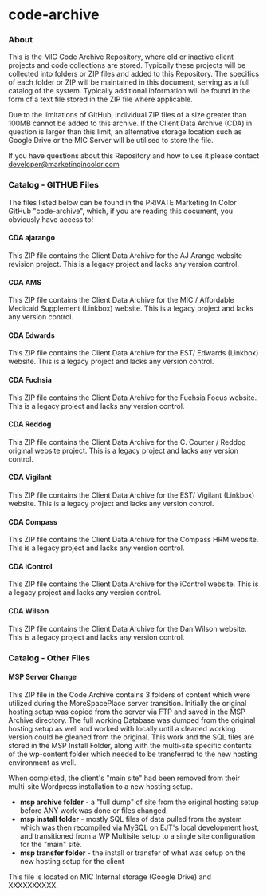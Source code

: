 code-archive
============

### About

This is the MIC Code Archive Repository, where old or inactive client projects and code collections are stored. Typically these projects will be collected into folders or ZIP files and added to this Repository. The specifics of each folder or ZIP will be maintained in this document, serving as a full catalog of the system. Typically additional information will be found in the form of a text file stored in the ZIP file where applicable.

Due to the limitations of GitHub, individual ZIP files of a size greater than 100MB cannot be added to this archive. If the Client Data Archive (CDA) in question is larger than this limit, an alternative storage location such as Google Drive or the MIC Server will be utilised to store the file.

If you have questions about this Repository and how to use it please contact [developer@marketingincolor.com](mailto:developer@marketingincolor.com)

### Catalog - GITHUB Files

The files listed below can be found in the PRIVATE Marketing In Color GitHub "code-archive", which, if you are reading this document, you obviously have access to!

#### CDA ajarango

This ZIP file contains the Client Data Archive for the AJ Arango website revision project. This is a legacy project and lacks any version control.

#### CDA AMS

This ZIP file contains the Client Data Archive for the MIC / Affordable Medicaid Supplement (Linkbox) website. This is a legacy project and lacks any version control.

#### CDA Edwards

This ZIP file contains the Client Data Archive for the EST/ Edwards (Linkbox) website. This is a legacy project and lacks any version control.

#### CDA Fuchsia 

This ZIP file contains the Client Data Archive for the Fuchsia Focus website. This is a legacy project and lacks any version control.

#### CDA Reddog

This ZIP file contains the Client Data Archive for the C. Courter / Reddog original website project. This is a legacy project and lacks any version control.

#### CDA Vigilant

This ZIP file contains the Client Data Archive for the EST/ Vigilant (Linkbox) website. This is a legacy project and lacks any version control.

#### CDA Compass

This ZIP file contains the Client Data Archive for the Compass HRM website. This is a legacy project and lacks any version control.

#### CDA iControl

This ZIP file contains the Client Data Archive for the iControl website. This is a legacy project and lacks any version control.

#### CDA Wilson

This ZIP file contains the Client Data Archive for the Dan Wilson website. This is a legacy project and lacks any version control.

### Catalog - Other Files

#### MSP Server Change

This ZIP file in the Code Archive contains 3 folders of content which were utilized during the MoreSpacePlace server transition. Initially the original hosting setup was copied from the server via FTP and saved in the MSP Archive directory. The full working Database was dumped from the original hosting setup as well and worked with locally until a cleaned working version could be gleaned from the original. This work and the SQL files are stored in the MSP Install Folder, along with the multi-site specific contents of the wp-content folder which needed to be transferred to the new hosting environment as well.

When completed, the client's "main site" had been removed from their multi-site Wordpress installation to a new hosting setup. 

* __msp archive folder__ - a "full dump" of site from the original hosting setup before ANY work was done or files changed.
* __msp install folder__ - mostly SQL files of data pulled from the system which was then recompiled via MySQL on EJT's local development host, and transitioned from a WP Multisite setup to a single site configuration for the "main" site.
* __msp transfer folder__ - the install or transfer of what was setup on the new hosting setup for the client

This file is located on MIC Internal storage (Google Drive) and XXXXXXXXXX.